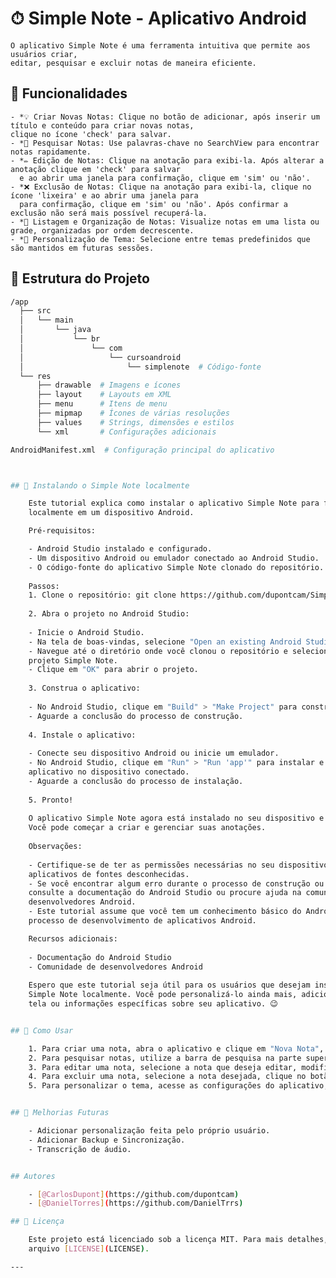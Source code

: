 # ⏱ Simple Note - Aplicativo Android

    O aplicativo Simple Note é uma ferramenta intuitiva que permite aos usuários criar,
    editar, pesquisar e excluir notas de maneira eficiente. 

## 🌟 Funcionalidades

    - *💡 Criar Novas Notas: Clique no botão de adicionar, após inserir um título e conteúdo para criar novas notas,
    clique no ícone 'check' para salvar.
    - *🔎 Pesquisar Notas: Use palavras-chave no SearchView para encontrar notas rapidamente.
    - *✏️ Edição de Notas: Clique na anotação para exibi-la. Após alterar a anotação clique em 'check' para salvar
      e ao abrir uma janela para confirmação, clique em 'sim' ou 'não'.
    - *❌ Exclusão de Notas: Clique na anotação para exibi-la, clique no ícone 'lixeira' e ao abrir uma janela para
      para confirmação, clique em 'sim' ou 'não'. Após confirmar a exclusão não será mais possível recuperá-la.
    - *📜 Listagem e Organização de Notas: Visualize notas em uma lista ou grade, organizadas por ordem decrescente.
    - *🔧 Personalização de Tema: Selecione entre temas predefinidos que são mantidos em futuras sessões.

## 📂 Estrutura do Projeto

```bash
/app
  ├── src
  │   └── main
  │       └── java
  │           └── br
  │               └── com
  │                   └── cursoandroid
  │                       └── simplenote  # Código-fonte
  └── res
      ├── drawable  # Imagens e ícones
      ├── layout    # Layouts em XML
      ├── menu      # Itens de menu
      ├── mipmap    # Ícones de várias resoluções
      ├── values    # Strings, dimensões e estilos
      └── xml       # Configurações adicionais

AndroidManifest.xml  # Configuração principal do aplicativo



## 🚀 Instalando o Simple Note localmente

    Este tutorial explica como instalar o aplicativo Simple Note para fazer anotações
    localmente em um dispositivo Android.

    Pré-requisitos:

    - Android Studio instalado e configurado.
    - Um dispositivo Android ou emulador conectado ao Android Studio.
    - O código-fonte do aplicativo Simple Note clonado do repositório.
    
    Passos:
    1. Clone o repositório: git clone https://github.com/dupontcam/Simple_Note.git
    
    2. Abra o projeto no Android Studio:
    
    - Inicie o Android Studio.
    - Na tela de boas-vindas, selecione "Open an existing Android Studio project".
    - Navegue até o diretório onde você clonou o repositório e selecione a pasta do
    projeto Simple Note.
    - Clique em "OK" para abrir o projeto.
    
    3. Construa o aplicativo:
    
    - No Android Studio, clique em "Build" > "Make Project" para construir o aplicativo.
    - Aguarde a conclusão do processo de construção.
    
    4. Instale o aplicativo:
    
    - Conecte seu dispositivo Android ou inicie um emulador.
    - No Android Studio, clique em "Run" > "Run 'app'" para instalar e executar o
    aplicativo no dispositivo conectado.
    - Aguarde a conclusão do processo de instalação.
    
    5. Pronto!
    
    O aplicativo Simple Note agora está instalado no seu dispositivo e pronto para uso.
    Você pode começar a criar e gerenciar suas anotações.
    
    Observações:
    
    - Certifique-se de ter as permissões necessárias no seu dispositivo para instalar
    aplicativos de fontes desconhecidas.
    - Se você encontrar algum erro durante o processo de construção ou instalação,
    consulte a documentação do Android Studio ou procure ajuda na comunidade de
    desenvolvedores Android.
    - Este tutorial assume que você tem um conhecimento básico do Android Studio e do
    processo de desenvolvimento de aplicativos Android.

    Recursos adicionais:
    
    - Documentação do Android Studio
    - Comunidade de desenvolvedores Android
    
    Espero que este tutorial seja útil para os usuários que desejam instalar o aplicativo
    Simple Note localmente. Você pode personalizá-lo ainda mais, adicionando capturas de
    tela ou informações específicas sobre seu aplicativo. 😉


## 🎯 Como Usar

    1. Para criar uma nota, abra o aplicativo e clique em "Nova Nota", insira um título e conteúdo, e clique em "Salvar"
    2. Para pesquisar notas, utilize a barra de pesquisa na parte superior da tela e digite palavras-chave.
    3. Para editar uma nota, selecione a nota que deseja editar, modifique o título e/ou conteúdo, e clique em "Salvar".
    4. Para excluir uma nota, selecione a nota desejada, clique no botão de exclusão e confirme a ação.
    5. Para personalizar o tema, acesse as configurações do aplicativo, selecione a opção de tema e escolha entre as opções disponíveis.


## 🚧 Melhorias Futuras

    - Adicionar personalização feita pelo próprio usuário.
    - Adicionar Backup e Sincronização.
    - Transcrição de áudio.


## Autores

    - [@CarlosDupont](https://github.com/dupontcam)
    - [@DanielTorres](https://github.com/DanielTrrs)

## 📜 Licença

    Este projeto está licenciado sob a licença MIT. Para mais detalhes, consulte o
    arquivo [LICENSE](LICENSE).

---
